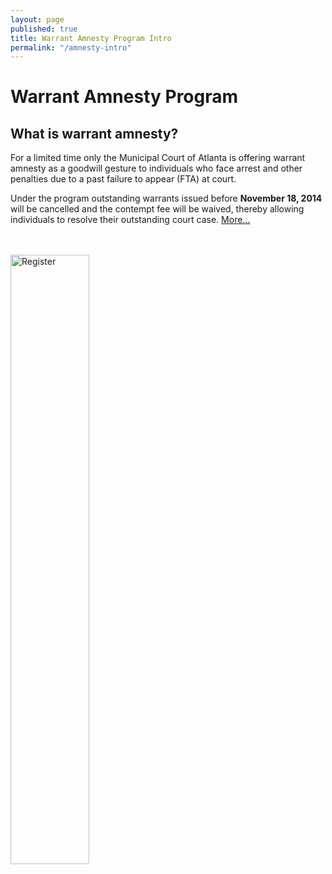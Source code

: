 ```yaml
---
layout: page
published: true
title: Warrant Amnesty Program Intro
permalink: "/amnesty-intro"
---
```


# Warrant Amnesty Program
## What is warrant amnesty?

For a limited time only the Municipal Court of Atlanta is offering warrant amnesty as a 
goodwill gesture to individuals who face arrest and other penalties due to a past failure to appear (FTA) at court.  

Under the program outstanding warrants issued before <b>November 18, 2014</b> will be cancelled and the contempt fee will be waived, thereby allowing individuals to resolve their outstanding court case. <a href="http://court.atlantaga.gov/warrant-amnesty-info/">More...</a>

<br/><br/>
<a href="http://dit-webtest-01/drfcc/waf.aspx" target="_blank"><img src="http://dit-webtest-01/drfcc/img/ro.png" alt="Register" style="width: 50%; height: 50%"/></a>
